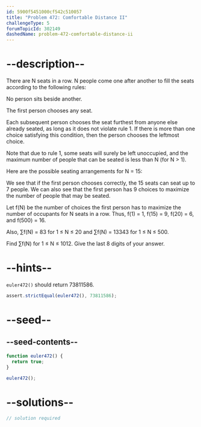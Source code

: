 ```yaml
---
id: 5900f5451000cf542c510057
title: "Problem 472: Comfortable Distance II"
challengeType: 5
forumTopicId: 302149
dashedName: problem-472-comfortable-distance-ii
---
```


# --description--

There are N seats in a row. N people come one after another to fill the seats according to the following rules:

No person sits beside another.

The first person chooses any seat.

Each subsequent person chooses the seat furthest from anyone else already seated, as long as it does not violate rule 1. If there is more than one choice satisfying this condition, then the person chooses the leftmost choice.

Note that due to rule 1, some seats will surely be left unoccupied, and the maximum number of people that can be seated is less than N (for N > 1).

Here are the possible seating arrangements for N = 15:

We see that if the first person chooses correctly, the 15 seats can seat up to 7 people. We can also see that the first person has 9 choices to maximize the number of people that may be seated.

Let f(N) be the number of choices the first person has to maximize the number of occupants for N seats in a row. Thus, f(1) = 1, f(15) = 9, f(20) = 6, and f(500) = 16.

Also, ∑f(N) = 83 for 1 ≤ N ≤ 20 and ∑f(N) = 13343 for 1 ≤ N ≤ 500.

Find ∑f(N) for 1 ≤ N ≤ 1012. Give the last 8 digits of your answer.

# --hints--

`euler472()` should return 73811586.

```js
assert.strictEqual(euler472(), 73811586);
```

# --seed--

## --seed-contents--

```js
function euler472() {
  return true;
}

euler472();
```

# --solutions--

```js
// solution required
```
